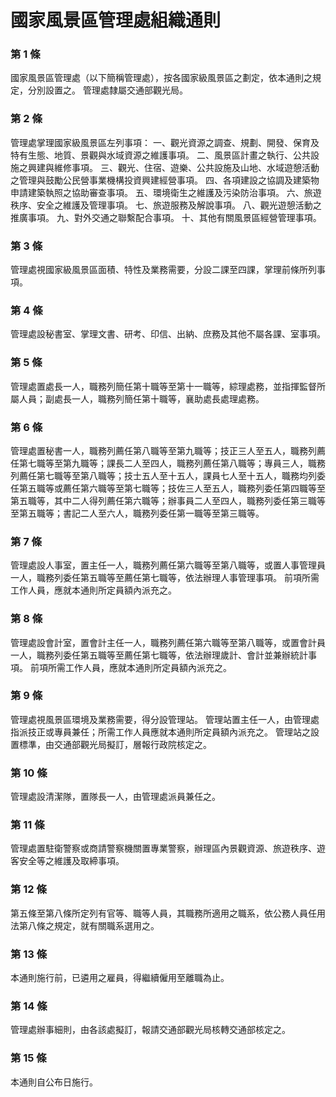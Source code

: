 # 國家風景區管理處組織通則

### 第 1 條

國家風景區管理處（以下簡稱管理處），按各國家級風景區之劃定，依本通則之規定，分別設置之。
管理處隸屬交通部觀光局。

### 第 2 條

管理處掌理國家級風景區左列事項：
一、觀光資源之調查、規劃、開發、保育及特有生態、地質、景觀與水域資源之維護事項。
二、風景區計畫之執行、公共設施之興建與維修事項。
三、觀光、住宿、遊樂、公共設施及山地、水域遊憩活動之管理與鼓勵公民營事業機構投資興建經營事項。
四、各項建設之協調及建築物申請建築執照之協助審查事項。
五、環境衛生之維護及污染防治事項。
六、旅遊秩序、安全之維護及管理事項。
七、旅遊服務及解說事項。
八、觀光遊憩活動之推廣事項。
九、對外交通之聯繫配合事項。
十、其他有關風景區經營管理事項。

### 第 3 條

管理處視國家級風景區面積、特性及業務需要，分設二課至四課，掌理前條所列事項。

### 第 4 條

管理處設秘書室、掌理文書、研考、印信、出納、庶務及其他不屬各課、室事項。

### 第 5 條

管理處置處長一人，職務列簡任第十職等至第十一職等，綜理處務，並指揮監督所屬人員；副處長一人，職務列簡任第十職等，襄助處長處理處務。

### 第 6 條

管理處置秘書一人，職務列薦任第八職等至第九職等；技正三人至五人，職務列薦任第七職等至第九職等；課長二人至四人，職務列薦任第八職等；專員三人，職務列薦任第七職等至第八職等；技士五人至十五人，課員七人至十五人，職務均列委任第五職等或薦任第六職等至第七職等；技佐三人至五人，職務列委任第四職等至第五職等，其中二人得列薦任第六職等；辦事員二人至四人，職務列委任第三職等至第五職等；書記二人至六人，職務列委任第一職等至第三職等。

### 第 7 條

管理處設人事室，置主任一人，職務列薦任第六職等至第八職等，或置人事管理員一人，職務列委任第五職等至薦任第七職等，依法辦理人事管理事項。
前項所需工作人員，應就本通則所定員額內派充之。

### 第 8 條

管理處設會計室，置會計主任一人，職務列薦任第六職等至第八職等，或置會計員一人，職務列委任第五職等至薦任第七職等，依法辦理歲計、會計並兼辦統計事項。
前項所需工作人員，應就本通則所定員額內派充之。

### 第 9 條

管理處視風景區環境及業務需要，得分設管理站。
管理站置主任一人，由管理處指派技正或專員兼任；所需工作人員應就本通則所定員額內派充之。
管理站之設置標準，由交通部觀光局擬訂，層報行政院核定之。

### 第 10 條

管理處設清潔隊，置隊長一人，由管理處派員兼任之。

### 第 11 條

管理處置駐衛警察或商請警察機關置專業警察，辦理區內景觀資源、旅遊秩序、遊客安全等之維護及取締事項。

### 第 12 條

第五條至第八條所定列有官等、職等人員，其職務所適用之職系，依公務人員任用法第八條之規定，就有關職系選用之。

### 第 13 條

本通則施行前，已遴用之雇員，得繼續僱用至離職為止。

### 第 14 條

管理處辦事細則，由各該處擬訂，報請交通部觀光局核轉交通部核定之。

### 第 15 條

本通則自公布日施行。
